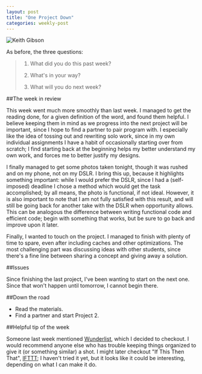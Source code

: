 ```yaml
---
layout: post
title: "One Project Down"
categories: weekly-post
---
```


![Keith Gibson](/images/Headshot.jpg "Keith Gibson")

As before, the three questions:

> 1. What did you do this past week?
>
> 2. What's in your way?
>
> 3. What will you do next week?

##The week in review

This week went much more smoothly than last week. I managed to get the reading done, for a given definition of the word, and found them helpful. I believe keeping them in mind as we progress into the next project will be important, since I hope to find a partner to pair program with. I especially like the idea of tossing out and rewriting solo work, since in my own individual assignments I have a habit of occasionally starting over from scratch; I find starting back at the beginning helps my better understand my own work, and forces me to better justify my designs.

I finally managed to get some photos taken tonight, though it was rushed and on my phone, not on my DSLR. I bring this up, because it highlights something important: while I would prefer the DSLR, since I had a (self-imposed) deadline I chose a method which would get the task accomplished; by all means, the photo is functional, if not ideal. However, it is also important to note that I am not fully satisfied with this result, and will still be going back for another take with the DSLR when opportunity allows. This can be analogous the difference between writing functional code and efficient code; begin with something that works, but be sure to go back and improve upon it later.

Finally, I wanted to touch on the project. I managed to finish with plenty of time to spare, even after including caches and other optimizations. The most challenging part was discussing ideas with other students, since there's a fine line between sharing a concept and giving away a solution.

##Issues

Since finishing the last project, I've been wanting to start on the next one. Since that won't happen until tomorrow, I cannot begin there.

##Down the road

 - Read the materials.
 - Find a partner and start Project 2.

##Helpful tip of the week

Someone last week mentioned [Wunderlist](https://www.wunderlist.com/), which I decided to checkout. I would recommend anyone else who has trouble keeping things organized to give it (or something similar) a shot. I might later checkout "If This Then That", [IFTTT](https://ifttt.com/); I haven't tried it yet, but it looks like it could be interesting, depending on what I can make it do.

